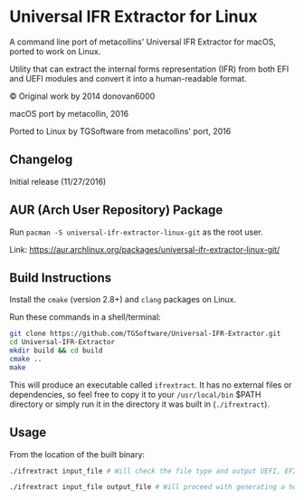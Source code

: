 # Universal IFR Extractor for Linux

A command line port of metacollins' Universal IFR Extractor for macOS, ported to work on Linux.

Utility that can extract the internal forms representation (IFR) from both EFI and UEFI modules and convert it into a human-readable format.

© Original work by 2014 donovan6000

macOS port by metacollin, 2016

Ported to Linux by TGSoftware from metacollins' port, 2016

## Changelog

Initial release (11/27/2016)

## AUR (Arch User Repository) Package
Run `pacman -S universal-ifr-extractor-linux-git` as the root user.

Link: https://aur.archlinux.org/packages/universal-ifr-extractor-linux-git/

## Build Instructions

Install the `cmake` (version 2.8+) and `clang` packages on Linux.

Run these commands in a shell/terminal:

``` sh
git clone https://github.com/TGSoftware/Universal-IFR-Extractor.git
cd Universal-IFR-Extractor
mkdir build && cd build
cmake ..
make
```

This will produce an executable called `ifrextract`.  It has no external files or dependencies, so feel free to copy it to your `/usr/local/bin` $PATH directory or simply run it in the directory it was built in (`./ifrextract`).

## Usage

From the location of the built binary:

``` sh
./ifrextract input_file # Will check the file type and output UEFI, EFI, or UNKNOWN

./ifrextract input_file output_file # Will proceed with generating a human readable extraction.
```
